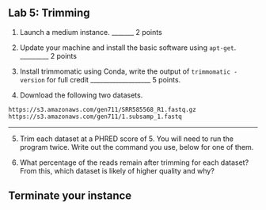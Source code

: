 Lab 5: Trimming
--


1. Launch a medium instance.  _______ 2 points


2. Update your machine and install the basic software using ``apt-get``. _________ 2 points



3. Install trimmomatic using Conda, write the output of `trimmomatic -version` for full credit ___________________ 5 points.

4. Download the following two datasets.

```
https://s3.amazonaws.com/gen711/SRR585568_R1.fastq.gz
https://s3.amazonaws.com/gen711/1.subsamp_1.fastq
```

---

5.  Trim each dataset at a PHRED score of 5. You will need to run the program twice. Write out the command you use, below for one of them.

6. What percentage of the reads remain after trimming for each dataset? From this, which dataset is likely of higher quality and why?



## Terminate your instance

